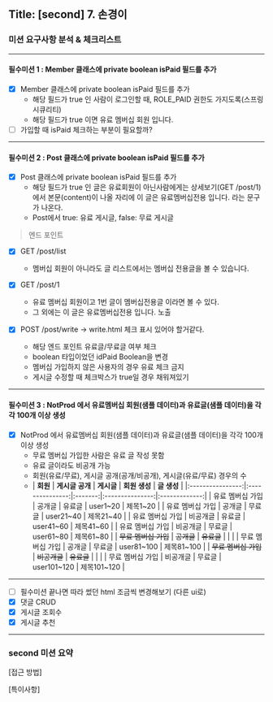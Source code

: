 ## Title: [second] 7. 손경이

### 미션 요구사항 분석 & 체크리스트

***

#### 필수미션 1 : Member 클래스에 private boolean isPaid 필드를 추가

- [X] Member 클래스에 private boolean isPaid 필드를 추가
    - 해당 필드가 true 인 사람이 로그인할 때, ROLE_PAID 권한도 가지도록(스프링 시큐리티)
    - 해당 필드가 true 이면 유료 멤버십 회원 입니다.
- [ ] 가입할 때 isPaid 체크하는 부분이 필요할까?

***

#### 필수미션 2 : Post 클래스에 private boolean isPaid 필드를 추가

- [X] Post 클래스에 private boolean isPaid 필드를 추가
    - 해당 필드가 true 인 글은 유료회원이 아닌사람에게는 상세보기(GET /post/1)에서 본문(content)이 나올 자리에 이 글은 유료멤버십전용 입니다. 라는 문구가 나온다.
    - Post에서 true: 유료 게시글, false: 무료 게시글

> 엔드 포인트

- [X] GET /post/list
    - 멤버십 회원이 아니라도 글 리스트에서는 멤버십 전용글을 볼 수 있습니다.
- [X] GET /post/1
    - 유료 멤버십 회원이고 1번 글이 멤버십전용글 이라면 볼 수 있다.
    - 그 외에는 이 글은 유료멤버십전용 입니다. 노출

- [X] POST /post/write → write.html 체크 표시 있어야 할거같다.
    - 해당 엔드 포인트 유료글/무료글 여부 체크
    - boolean 타입이었던 idPaid Boolean을 변경
    - 멤버십 가입하지 않은 사용자의 경우 유료 체크 금지
    - 게시글 수정할 때 체크박스가 true일 경우 채워져있기

***

#### 필수미션 3 : NotProd 에서 유료멤버십 회원(샘플 데이터)과 유료글(샘플 데이터)을 각각 100개 이상 생성

- [X] NotProd 에서 유료멤버십 회원(샘플 데이터)과 유료글(샘플 데이터)을 각각 100개 이상 생성
    - 무료 멤버십 가입한 사람은 유료 글 작성 못함
    - 유료 글이라도 비공개 가능
    - 회원(유료/무료), 게시글 공개(공개/비공개), 게시글(유료/무료) 경우의 수
    - |     **회원**     | **게시글 공개** | **게시글** |    **회원 생성**    |   **글 생성**    |
          |:----------------:|:---------------:|:-------:|:---------------:|:-------------:|
      | 유료 멤버십 가입 |      공개글     |   유료글   |    user1~20     |    제목1~20     |
      | 유료 멤버십 가입 |      공개글     |   무료글   |    user21~40    |    제목21~40    |
      | 유료 멤버십 가입 |     비공개글    |   유료글   |    user41~60    |    제목41~60    |
      | 유료 멤버십 가입 |     비공개글    |   무료글   |    user61~80    |    제목61~80    |
      | ~~무료 멤버십 가입~~ |      ~~공개글~~     |   ~~유료글~~   |                 |               |
      | 무료 멤버십 가입 |      공개글     |   무료글   |   user81~100    |   제목81~100    |
      | ~~무료 멤버십 가입~~ |     ~~비공개글~~    |  ~~유료글~~  |                 |               |
      | 무료 멤버십 가입 |     비공개글    |   무료글   |   user101~120   |   제목101~120   |

<hr>

- [ ] 필수미션 끝나면 따라 썼던 html 조금씩 변경해보기 (다른 ui로)
- [X] 댓글 CRUD
- [X] 게시글 조회수
- [X] 게시글 추천

<hr>

### second 미션 요약

[접근 방법]

[특이사항]

